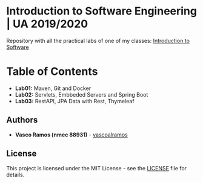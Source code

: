 # Introduction to Software Engineering | UA 2019/2020

Repository with all the practical labs of one of my classes: [Introduction to Software ](https://www.ua.pt/en/uc/12288)

# Table of Contents
* **Lab01:** Maven, Git and Docker
* **Lab02:** Servlets, Embbeded Servers and Spring Boot
* **Lab03:** RestAPI, JPA Data with Rest, Thymeleaf

## Authors

-   **Vasco Ramos (nmec 88931)** - [vascoalramos](https://github.com/vascoalramos)

## License

This project is licensed under the MIT License - see the [LICENSE](LICENSE) file for details.
